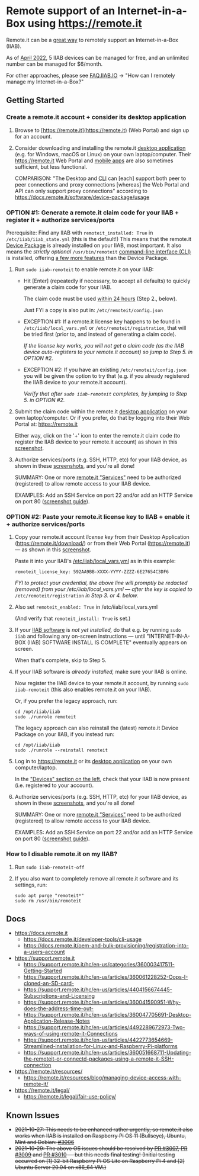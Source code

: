 # Remote support of an Internet-in-a-Box using https://remote.it

Remote.it can be a [great way](https://docs.remote.it/introduction/get-started/readme) to remotely support an Internet-in-a-Box (IIAB).

As of [April 2022](https://remote.it/pricing/), 5 IIAB devices can be managed for free, and an unlimited number can be managed for $6/month.

For other approaches, please see [FAQ.IIAB.IO](https://wiki.iiab.io/go/FAQ) -> "How can I remotely manage my Internet-in-a-Box?"

## Getting Started

### Create a remote.it account + consider its desktop application

1. Browse to [https://remote.it](https://remote.it) (Web Portal) and sign up for an account.

2. Consider downloading and installing the remote.it [desktop application](https://remote.it/download/) (e.g. for Windows, macOS or Linux) on your own laptop/computer.  Their https://remote.it Web Portal and [mobile apps](https://docs.remote.it/introduction/get-started/readme#installation-packages) are also sometimes sufficient, but less functional.

   COMPARISON: "The Desktop and [CLI](https://docs.remote.it/software/cli) can [each] support both peer to peer connections and proxy connections [whereas] the Web Portal and API can only support proxy connections" according to https://docs.remote.it/software/device-package/usage

<!-- ### Install remote.it onto an IIAB + register it + authorize services/ports -->
### OPTION #1: Generate a remote.it claim code for your IIAB + register it + authorize services/ports
<!-- ### OPTION #1: Run `sudo iiab-remoteit` to enable remote.it -->

Prerequisite: Find any IIAB with `remoteit_installed: True` in `/etc/iiab/iiab_state.yml` (this is the default!)  This means that the remote.it [Device Package](https://docs.remote.it/software/device-package) is already installed on your IIAB, most important.  It also means the _strictly optional_ `/usr/bin/remoteit` [command-line interface (CLI)](https://docs.remote.it/software/cli) is installed, offering [a few more features](https://support.remote.it/hc/en-us/articles/4412786750861-Install-the-remoteit-agent-on-your-device) than the Device Package.

1. Run `sudo iiab-remoteit` to enable remote.it on your IIAB:

   - Hit [Enter] (repeatedly if necessary, to accept all defaults) to quickly generate a claim code for your IIAB.

     The claim code must be used [within 24 hours](https://docs.remote.it/device-package/installation#2.-update-your-package-manager-and-install) (Step 2., below).

     Just FYI a copy is also put in: `/etc/remoteit/config.json`

   - EXCEPTION #1: If a remote.it license key happens to be found in `/etc/iiab/local_vars.yml` or `/etc/remoteit/registration`, that will be tried first (prior to, and instead of generating a claim code).

     *If the license key works, you will not get a claim code (as the IIAB device auto-registers to your remote.it account) so jump to Step 5. in OPTION #2.*

   - EXCEPTION #2: If you have an existing `/etc/remoteit/config.json` you will be given the option to try that (e.g. if you already registered the IIAB device to your remote.it account).

     *Verify that after `sudo iiab-remoteit` completes, by jumping to Step 5. in OPTION #2.*

<!--
1. Connect your IIAB device to the Internet.

2. If your IIAB software is already installed, run `sudo iiab-remoteit` then skip to Step 5. below.

3. If your IIAB software isn't yet installed, set `remoteit_install` and `remoteit_enabled` to `True` in its [/etc/iiab/local_vars.yml](https://wiki.iiab.io/go/FAQ#What_is_local_vars.yml_and_how_do_I_customize_it.3F)

   Install [IIAB software](https://download.iiab.io/) e.g. by running `sudo iiab` then follow any on-screen instructions &mdash; until "INTERNET-IN-A-BOX (IIAB) SOFTWARE INSTALL IS COMPLETE" eventually appears on screen.
-->

   <!-- , and when that's complete go directly to Step 3. below.

   Then install and enable remote.it (its [Device Package](https://docs.remote.it/software/device-package)) on your IIAB, by running:

   ```
   cd /opt/iiab/iiab
   sudo ./runrole remoteit
   ```

   Or if necessary reinstall the latest, by running:

   ```
   cd /opt/iiab/iiab
   sudo ./runrole --reinstall remoteit
   ``` -->

<!--
(This installs and enables the remote.it [Device Package](https://docs.remote.it/software/device-package) for your CPU and OS.  This also installs the _optional_ `/usr/bin/remoteit` [command-line interface (CLI)](https://docs.remote.it/software/cli), which offers [a few more features](https://support.remote.it/hc/en-us/articles/4412786750861-Install-the-remoteit-agent-on-your-device) than the Device Package.)

4. To obtain your IIAB's 8-character remote.it claim code (allowing you to make a remote connection to this IIAB device) run:

   ```
   sudo grep claim /etc/remoteit/config.json
   ```

   *The claim code must be used within 24 hours, per:* https://docs.remote.it/device-package/installation#2.-update-your-package-manager-and-install

   _If your claim code has expired, please run_ `sudo iiab-remoteit` _just as in Step 2._
-->

   <!-- If necessary, run this command to get a new claim code: *(adjust version & architecture in the .deb filename as appropriate!)*

   ```
   sudo apt install /opt/iiab/downloads/remoteit-4.14.1.armhf.rpi.deb
   ``` -->

2. Submit the claim code within the remote.it [desktop application](https://remote.it/download/) on your own laptop/computer.  Or if you prefer, do that by logging into their Web Portal at: https://remote.it
 
   Either way, click on the '+' icon to enter the remote.it claim code (to register the IIAB device to your remote.it account) as shown in this [screenshot](https://docs.remote.it/software/device-package/installation#3.-claim-and-register-the-device).

3. Authorize services/ports (e.g. SSH, HTTP, etc) for your IIAB device, as shown in these [screenshots](https://docs.remote.it/software/device-package/installation#4.-set-up-services-on-your-device), and you're all done!

   SUMMARY: One or more [remote.it "Services"](https://support.remote.it/hc/en-us/articles/360060992631-Services) need to be authorized (registered) to allow remote access to your IIAB device.

   EXAMPLES: Add an SSH Service on port 22 and/or add an HTTP Service on port 80 ([screenshot guide](https://support.remote.it/hc/en-us/articles/360058603991-Configuring-remoteit-Services-on-devices-with-remote-it-Desktop)).

### OPTION #2: Paste your remote.it license key to IIAB + enable it + authorize services/ports

1. Copy your remote.it account _license key_ from their Desktop Application (https://remote.it/download/) or from their Web Portal (https://remote.it) &mdash; as shown in this [screenshot](https://docs.remote.it/oem-and-bulk-provisioning/registration-into-a-users-account#3.-user-receives-the-device-and-registers-his-account).

   Paste it into your IIAB's [/etc/iiab/local_vars.yml](https://wiki.iiab.io/go/FAQ#What_is_local_vars.yml_and_how_do_I_customize_it.3F) as in this example:

   ```
   remoteit_license_key: 592AA9BB-XXXX-YYYY-ZZZZ-6E27654C3DF6
   ```

   _FYI to protect your credential, the above line will promptly be redacted (removed) from your /etc/iiab/local_vars.yml — after the key is copied to_ `/etc/remoteit/registration` _in Step 3. or 4. below._

2. Also set `remoteit_enabled: True` in /etc/iiab/local_vars.yml

   (And verify that `remoteit_install: True` is set.)

3. If your [IIAB software](https://download.iiab.io/) is _not yet installed,_ do that e.g. by running `sudo iiab` and following any on-screen instructions &mdash; until "INTERNET-IN-A-BOX (IIAB) SOFTWARE INSTALL IS COMPLETE" eventually appears on screen.

   When that's complete, skip to Step 5.

4. If your IIAB software is _already installed,_ make sure your IIAB is online.

   Now register the IIAB device to your remote.it account, by running `sudo iiab-remoteit` (this also enables remote.it on your IIAB).

   Or, if you prefer the legacy approach, run:

   ```
   cd /opt/iiab/iiab
   sudo ./runrole remoteit
   ```

   The legacy approach can also reinstall the (latest) remote.it Device Package on your IIAB, if you instead run:

   ```
   cd /opt/iiab/iiab
   sudo ./runrole --reinstall remoteit
   ```

5. Log in to https://remote.it or its [desktop application](https://remote.it/download/) on your own computer/laptop.
    
   In the ["Devices" section on the left](https://docs.remote.it/software/device-package/installation#3.-claim-and-register-the-device), check that your IIAB is now present (i.e. registered to your account).

6. Authorize services/ports (e.g. SSH, HTTP, etc) for your IIAB device, as shown in these [screenshots](https://docs.remote.it/software/device-package/installation#4.-set-up-services-on-your-device), and you're all done!

   SUMMARY: One or more [remote.it "Services"](https://support.remote.it/hc/en-us/articles/360060992631-Services) need to be authorized (registered) to allow remote access to your IIAB device.

   EXAMPLES: Add an SSH Service on port 22 and/or add an HTTP Service on port 80 ([screenshot guide](https://support.remote.it/hc/en-us/articles/360058603991-Configuring-remoteit-Services-on-devices-with-remote-it-Desktop)).

### How to I disable remote.it on my IIAB?

1. Run `sudo iiab-remoteit-off`

2. If you also want to completely remove all remote.it software and its settings, run:

   ```
   sudo apt purge "remoteit*"
   sudo rm /usr/bin/remoteit
   ```

## Docs

<!-- "auto-registration" of remote.it, and other more advanced configuration options, see: -->

- https://docs.remote.it
  - https://docs.remote.it/developer-tools/cli-usage
  - https://docs.remote.it/oem-and-bulk-provisioning/registration-into-a-users-account
- https://support.remote.it
  - https://support.remote.it/hc/en-us/categories/360003417511-Getting-Started
  - https://support.remote.it/hc/en-us/articles/360061228252-Oops-I-cloned-an-SD-card-
  - https://support.remote.it/hc/en-us/articles/4404156674445-Subscriptions-and-Licensing
  - https://support.remote.it/hc/en-us/articles/360041590951-Why-does-the-address-time-out-
  - https://support.remote.it/hc/en-us/articles/360047705691-Desktop-Application-Release-Notes
  - https://support.remote.it/hc/en-us/articles/4492289672973-Two-ways-of-using-remote-it-Connections
  - https://support.remote.it/hc/en-us/articles/4422773654669-Streamlined-installation-for-Linux-and-Raspberry-Pi-platforms
  - https://support.remote.it/hc/en-us/articles/360051668711-Updating-the-remoteit-or-connectd-packages-using-a-remote-it-SSH-connection
  <!-- - https://support.remote.it/hc/en-us/articles/360044424612-1-Create-an-Auto-Registration 
  - https://support.remote.it/hc/en-us/articles/360044424672-1-Device-Setup-for-Auto-Bulk-Registration -->
- https://remote.it/resources/
  - https://remote.it/resources/blog/managing-device-access-with-remote-it/
- https://remote.it/legal/
  - https://remote.it/legal/fair-use-policy/

## Known Issues

- <strike>2021-10-27: This needs to be enhanced rather urgently, so remote.it also works when IIAB is installed on Raspberry Pi OS 11 (Bullseye), Ubuntu, Mint and Debian: [#3006](https://github.com/iiab/iiab/issues/3006)</strike>
- <strike>2021-10-29: The above OS issues should be resolved by [PR #3007](https://github.com/iiab/iiab/pull/3007), [PR #3009](https://github.com/iiab/iiab/pull/3009) and [PR #3010](https://github.com/iiab/iiab/pull/3010) &mdash; but this needs final testing!  (Initial testing occurred on [1] 32-bit Raspberry Pi OS Lite on Raspberry Pi 4 and [2] Ubuntu Server 20.04 on x86_64 VM.)</strike>
